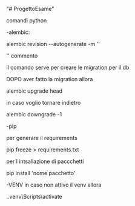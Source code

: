 "# ProgettoEsame" 

comandi python

-alembic:

alembic  revision --autogenerate -m ''

'' commento

il comando serve per creare le migration per il db

DOPO aver fatto la migration allora 

alembic upgrade head 

in caso voglio tornare indietro 

alembic downgrade -1     

-pip 

per generare il requirements

pip freeze > requirements.txt

per l intsallazione di paccchetti 

pip install 'nome pacchetto'

-VENV
in caso non attivo il venv allora 

.\.venv\Scripts\activate             